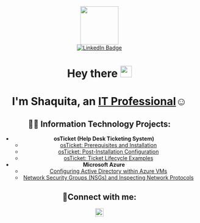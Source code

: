 <div id="header" align="center">
<img src="https://media.giphy.com/media/TFPdmm3rdzeZ0kP3zG/giphy-downsized.gif" width="100"/>
<div id="badges"> 
<a href="https://www.linkedin.com/in/shaquitaperry/">
<img src="https://img.shields.io/badge/LinkedIn-blue?style=for-the-badge&logo=linkedin&logoColor=white" alt="LinkedIn Badge"/>
</a>
</div>
<img src="https://komarev.com/ghpvc/?username=your-github-ShaquitaPerry&style=flat-square&color=blue" alt=""/>
<h1>
Hey there
<img src="https://media.giphy.com/media/hvRJCLFzcasrR4ia7z/giphy.gif" width="30px"/>
</h1>
  
<h1>I'm Shaquita, an <a href="https://www.linkedin.com/in/shaquitaperry/">IT Professional</a>☺</h1>

<h2>👨‍💻 Information Technology Projects:</h2>

- <b>osTicket (Help Desk Ticketing System)</b>
  - [osTicket: Prerequisites and Installation](https://github.com/ShaquitaPerry/osticket-prereqs)
  - [osTicket: Post-Installation Configuration](https://github.com/ShaquitaPerry/post-install-config)
  - [osTicket: Ticket Lifecycle Examples](https://github.com/ShaquitaPerry/ticket-lifecycle)
- <b>Microsoft Azure</b>
  - [Configuring Active Directory within Azure VMs](https://github.com/ShaquitaPerry/configure-ad)
  - [Network Security Groups (NSGs) and Inspecting Network Protocols](https://github.com/ShaquitaPerry/azure-network-protocols)

<h2>🤳Connect with me:</h2>

[<img align="center" alt="Josh | LinkedIn" width="22px" src="https://cdn.jsdelivr.net/npm/simple-icons@v3/icons/linkedin.svg" />][linkedin]

[linkedin]: https://linkedin.com/in/shaquitaperry/
